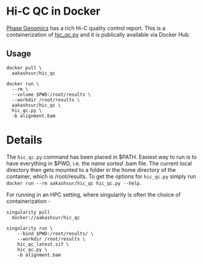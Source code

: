 # Hi-C QC in Docker

[Phase Genomics](https://phasegenomics.github.io/) has a rich Hi-C quality control report. This is a containerization of [hic_qc.py](https://github.com/phasegenomics/hic_qc) and it is publically available via Docker Hub. 


## Usage

```
docker pull \
  aakashsur/hic_qc

docker run \
  --rm \
  --volume $PWD:/root/results \
  --workdir /root/results \
  aakashsur/hic_qc \
  hic_qc.py \
  -b alignment.bam
```

# Details

The `hic_qc.py` command has been placed in $PATH. Easiest way to run is to have everything in $PWD, i.e. the *name sorted* .bam file. The current local directory then gets mounted to a folder in the home directory of the container, which is /root/results. To get the options for `hic_qc.py` simply run `docker run --rm aakashsur/hic_qc hic_qc.py --help`. 

For running in an HPC setting, where singularity is often the choice of containerization -  

```
singularity pull 
  docker://aakashsur/hic_qc
  
singularity run \
    --bind $PWD:/root/results/ \
    --workdir /root/results \
    hic_qc_latest.sif \
    hic_qc.py \
    -b alignment.bam
```
